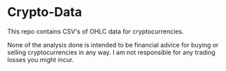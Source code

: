 # Crypto-Data
This repo contains CSV's of OHLC data for cryptocurrencies.

None of the analysis done is intended to be financial advice for buying or selling cryptocurrencies in any way. I am not responsible for any trading losses you might incur.
